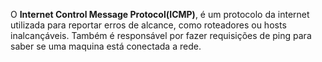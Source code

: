 O **Internet Control Message Protocol(ICMP)**, é um protocolo da internet utilizada para reportar erros de alcance, como roteadores ou hosts inalcançáveis. Também é responsável por fazer requisições de ping para saber se uma maquina está conectada a rede.
